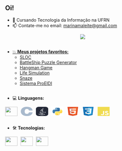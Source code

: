 ## Oi!

- 🌱 Cursando Tecnologia da Informação na UFRN
- 📫 Contate-me no email: marinamaleite@gmail.com
  
<div align="center">
  <a href="https://github.com/marina-medeiros">
  <img height="180em" src="https://github-readme-stats.vercel.app/api/top-langs/?username=mpazmarcato&layout=compact&langs_count=10&theme=midnight-purple&hide=VHDL"/>
</div>


 ##    
- 💥 **Meus projetos favoritos:**
  - [SLOC](https://github.com/marina-medeiros/SLOC)
  - [BattleShip Puzzle Generator](https://github.com/marina-medeiros/BattleshipPuzzleGenerator)
  - [Hangman Game](https://github.com/marina-medeiros/HangmanGame)
  - [Life Simulation](https://github.com/marina-medeiros/LifeVisualizer)
  - [Snaze](https://github.com/marina-medeiros/snaze)
  - [Sistema ProEIDI](https://github.com/marina-medeiros/SistemaProEIDI)



 ##    
- 💻 **Linguagens:**
<div style="display: flex; flex-wrap: wrap; gap: 10px; margin-top: 5px;">
  <img align="center" height="30" width="40" src="https://cdn.jsdelivr.net/gh/devicons/devicon/icons/cplusplus/cplusplus-original.svg">
  <img align="center" height="30" width="40" src="https://github.com/devicons/devicon/blob/master/icons/c/c-original.svg">
  <img align="center" height="30" width="40" src="https://github.com/tandpfun/skill-icons/blob/main/icons/Java-Dark.svg">
  <img align="center"  height="30" width="40" src="https://raw.githubusercontent.com/devicons/devicon/master/icons/python/python-original.svg">
  <img align="center" height="30" width="40" src="https://raw.githubusercontent.com/devicons/devicon/master/icons/html5/html5-original.svg">
  <img align="center" height="30" width="40" src="https://raw.githubusercontent.com/devicons/devicon/master/icons/css3/css3-original.svg">
  <img align="center" height="30" width="40" src="https://raw.githubusercontent.com/devicons/devicon/master/icons/javascript/javascript-plain.svg">
</div>
 
 ## 
  - 🛠️ **Tecnologias:**

<div style="display: flex; flex-wrap: wrap; gap: 10px; margin-top: 5px;">
  <img align="center" height="30" width="40" src="https://cdn.jsdelivr.net/gh/devicons/devicon/icons/git/git-original.svg">
  <img align="center" height="30" width="40" src="https://cdn.jsdelivr.net/gh/devicons/devicon/icons/linux/linux-original.svg">
  <img align="center" height="30" width="40" src="https://cdn.jsdelivr.net/gh/devicons/devicon/icons/docker/docker-original.svg">
</div>

<!--![Snake animation](https://github.com/kaelpsu/kaelpsu/blob/output/github-contribution-grid-snake.svg)-->
